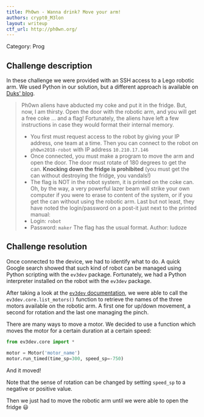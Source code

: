```yaml
---
title: Ph0wn - Wanna drink? Move your arm!
authors: crypt0_M3lon
layout: writeup
ctf_url: http://ph0wn.org/
---
```

Category: Prog

## Challenge description
In these challenge we were provided with an SSH access to a Lego robotic arm. We used Python in our solution, but a different approach is available on [Duks' blog](http://duksctf.github.io/2018/12/14/Ph0wn2018-wannadrink.html).

> Ph0wn aliens have abducted my coke and put it in the fridge. But, now, I am thirsty. Open the door with the robotic arm, and you will get a free coke ... and a flag!
> Fortunately, the aliens have left a few instructions in case they would format their internal memory.
> - You first  must request access to the robot by giving your IP address, one team at a time. Then you can connect to the robot on `ph0wn2018-robot` with IP address `10.210.17.146`
> - Once connected, you must make a program to move the arm and open the door. The door must rotate of 180 degrees to get the can. **Knocking down the fridge is prohibited** (you must get the can without destroying the fridge, you vandals!)
> - The flag is NOT in the robot system, it is printed on the coke can. Oh, by the way, a very powerful lazer beam will strike your own computer if you were to erase to content of the system, or if you get the can without using the robotic arm.
> Last but not least, they have noted the login/password on a post-it just next to the printed manual:
> - Login: `robot`
> - Password: `maker`
> The flag has the usual format.
> Author: ludoze

## Challenge resolution
Once connected to the device, we had to identify what to do. A quick Google search showed that such kind of robot can be managed using Python scripting with the `ev3dev` package. Fortunately, we had a Python interpreter installed on the robot with the `ev3dev` package. 

After taking a look at the [`ev3dev` documentation](https://ev3dev-lang.readthedocs.io/projects/python-ev3dev/en/stable/spec.html), we were able to call the `ev3dev.core.list_motors()` function to retrieve the names of the three motors available on the robotic arm. A first one for up/down movement, a second for rotation and the last one managing the pinch.

There are many ways to move a motor. We decided to use a function which moves the motor for a certain duration at a certain speed:
```python
from ev3dev.core import *

motor = Motor('motor_name')
motor.run_timed(time_sp=300, speed_sp=-750)
```
And it moved!

Note that the sense of rotation can be changed by setting `speed_sp` to a negative or positive value.

Then we just had to move the robotic arm until we were able to open the fridge :smiley:
